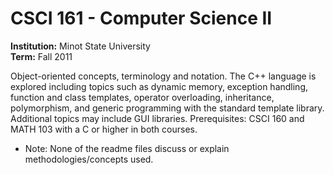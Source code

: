 # CSCI 161 - Computer Science II
**Institution:** Minot State University  
**Term:** Fall 2011  

Object-oriented concepts, terminology and notation. The C++ language is explored including topics such as dynamic memory, exception handling, function and class templates, operator overloading, inheritance, polymorphism, and generic programming with the standard template library. Additional topics may include GUI libraries. Prerequisites: CSCI 160 and MATH 103 with a C or higher in both courses.

- Note: None of the readme files discuss or explain methodologies/concepts used.